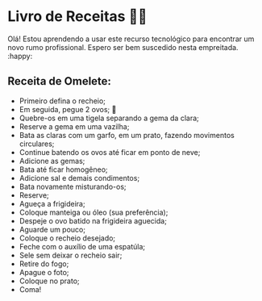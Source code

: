 # Livro de Receitas :man_cook:

Olá! Estou aprendendo a usar este recurso tecnológico para encontrar um novo rumo profissional. Espero ser bem suscedido nesta empreitada. :happy:
## Receita de Omelete:

- Primeiro defina o recheio;
- Em seguida, pegue 2 ovos; :egg:
- Quebre-os em uma tigela separando a gema da clara;
- Reserve a gema em uma vazilha;
- Bata as claras com um garfo, em um prato, fazendo movimentos circulares;
- Continue batendo os ovos até ficar em ponto de neve;
- Adicione as gemas;
- Bata até ficar homogêneo;
- Adicione sal e demais condimentos;
- Bata novamente misturando-os;
- Reserve;
- Agueça a frigideira;
- Coloque manteiga ou óleo (sua preferência);
- Despeje o ovo batido na frigideira aguecida;
- Aguarde um pouco;
- Coloque o recheio desejado;
- Feche com o auxílio de uma espatúla;
- Sele sem deixar o recheio sair;
- Retire do fogo;
- Apague o foto;
- Coloque no prato;
- Coma! 